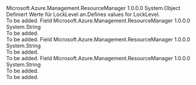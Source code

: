 <Type Name="LockLevel" FullName="Microsoft.Azure.Management.ResourceManager.Models.LockLevel">
  <TypeSignature Language="C#" Value="public static class LockLevel" />
  <TypeSignature Language="ILAsm" Value=".class public auto ansi abstract sealed beforefieldinit LockLevel extends System.Object" />
  <TypeSignature Language="DocId" Value="T:Microsoft.Azure.Management.ResourceManager.Models.LockLevel" />
  <TypeSignature Language="VB.NET" Value="Public Class LockLevel" />
  <TypeSignature Language="F#" Value="type LockLevel = class" />
  <AssemblyInfo>
    <AssemblyName>Microsoft.Azure.Management.ResourceManager</AssemblyName>
    <AssemblyVersion>1.0.0.0</AssemblyVersion>
  </AssemblyInfo>
  <Base>
    <BaseTypeName>System.Object</BaseTypeName>
  </Base>
  <Interfaces />
  <Docs>
    <summary>
            <span data-ttu-id="655a5-101">Definiert Werte für LockLevel an.</span><span class="sxs-lookup"><span data-stu-id="655a5-101">Defines values for LockLevel.</span></span>
            </summary>
    <remarks>To be added.</remarks>
  </Docs>
  <Members>
    <Member MemberName="CanNotDelete">
      <MemberSignature Language="C#" Value="public const string CanNotDelete;" />
      <MemberSignature Language="ILAsm" Value=".field public static literal string CanNotDelete" />
      <MemberSignature Language="DocId" Value="F:Microsoft.Azure.Management.ResourceManager.Models.LockLevel.CanNotDelete" />
      <MemberSignature Language="VB.NET" Value="Public Const CanNotDelete As String " />
      <MemberSignature Language="F#" Value="val mutable CanNotDelete : string" Usage="Microsoft.Azure.Management.ResourceManager.Models.LockLevel.CanNotDelete" />
      <MemberType>Field</MemberType>
      <AssemblyInfo>
        <AssemblyName>Microsoft.Azure.Management.ResourceManager</AssemblyName>
        <AssemblyVersion>1.0.0.0</AssemblyVersion>
      </AssemblyInfo>
      <ReturnValue>
        <ReturnType>System.String</ReturnType>
      </ReturnValue>
      <Docs>
        <summary>To be added.</summary>
        <remarks>To be added.</remarks>
      </Docs>
    </Member>
    <Member MemberName="NotSpecified">
      <MemberSignature Language="C#" Value="public const string NotSpecified;" />
      <MemberSignature Language="ILAsm" Value=".field public static literal string NotSpecified" />
      <MemberSignature Language="DocId" Value="F:Microsoft.Azure.Management.ResourceManager.Models.LockLevel.NotSpecified" />
      <MemberSignature Language="VB.NET" Value="Public Const NotSpecified As String " />
      <MemberSignature Language="F#" Value="val mutable NotSpecified : string" Usage="Microsoft.Azure.Management.ResourceManager.Models.LockLevel.NotSpecified" />
      <MemberType>Field</MemberType>
      <AssemblyInfo>
        <AssemblyName>Microsoft.Azure.Management.ResourceManager</AssemblyName>
        <AssemblyVersion>1.0.0.0</AssemblyVersion>
      </AssemblyInfo>
      <ReturnValue>
        <ReturnType>System.String</ReturnType>
      </ReturnValue>
      <Docs>
        <summary>To be added.</summary>
        <remarks>To be added.</remarks>
      </Docs>
    </Member>
    <Member MemberName="ReadOnly">
      <MemberSignature Language="C#" Value="public const string ReadOnly;" />
      <MemberSignature Language="ILAsm" Value=".field public static literal string ReadOnly" />
      <MemberSignature Language="DocId" Value="F:Microsoft.Azure.Management.ResourceManager.Models.LockLevel.ReadOnly" />
      <MemberSignature Language="VB.NET" Value="Public Const ReadOnly As String " />
      <MemberSignature Language="F#" Value="val mutable ReadOnly : string" Usage="Microsoft.Azure.Management.ResourceManager.Models.LockLevel.ReadOnly" />
      <MemberType>Field</MemberType>
      <AssemblyInfo>
        <AssemblyName>Microsoft.Azure.Management.ResourceManager</AssemblyName>
        <AssemblyVersion>1.0.0.0</AssemblyVersion>
      </AssemblyInfo>
      <ReturnValue>
        <ReturnType>System.String</ReturnType>
      </ReturnValue>
      <Docs>
        <summary>To be added.</summary>
        <remarks>To be added.</remarks>
      </Docs>
    </Member>
  </Members>
</Type>